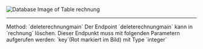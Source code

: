 ![Database Image of Table rechnung](../img/deleterechnungmain.png)

<hr>
Method: `deleterechnungmain`
Der Endpoint `deleterechnungmain` kann in `rechnung` löschen.
Dieser Endpunkt muss mit folgenden Parametern aufgerufen werden:
`key`(Rot markiert im Bild) mit Type `integer`